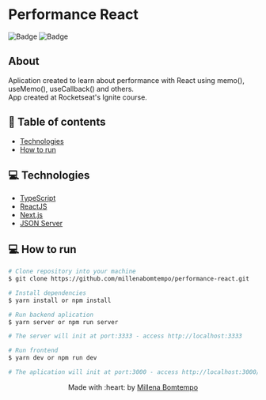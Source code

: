 # Performance React

![Badge](https://img.shields.io/badge/since-2022-blue?style=flat-square)
![Badge](https://img.shields.io/badge/status-finalizado-green?style=flat-square)

## About
Aplication created to learn about performance with React using memo(), useMemo(), useCallback() and others.  
App created at Rocketseat's Ignite course.

## :pushpin: Table of contents

- [Technologies](#computer-technologies)
- [How to run](#construction_worker-how-to-run)

## :computer: Technologies
- [TypeScript](https://www.typescriptlang.org/)
- [ReactJS](https://pt-br.reactjs.org/)
- [Next.js](https://nextjs.org/)
- [JSON Server](https://www.npmjs.com/package/json-server)

## :computer: How to run

```bash
# Clone repository into your machine
$ git clone https://github.com/millenabomtempo/performance-react.git

# Install dependencies
$ yarn install or npm install

# Run backend aplication
$ yarn server or npm run server

# The server will init at port:3333 - access http://localhost:3333

# Run frontend 
$ yarn dev or npm run dev

# The aplication will init at port:3000 - access http://localhost:3000/
```

<p align="center"> Made with :heart: by <a href="https://github.com/millenabomtempo">Millena Bomtempo</a></p>

